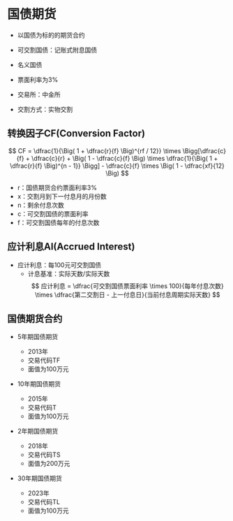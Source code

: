 # 国债期货

- 以国债为标的的期货合约

- 可交割国债：记账式附息国债
- 名义国债
- 票面利率为3%
- 交易所：中金所
- 交割方式：实物交割
## 转换因子CF(Conversion Factor)
$$
CF = \dfrac{1}{\Big( 1 + \dfrac{r}{f} \Big)^{rf / 12}} \times \Bigg[\dfrac{c}{f} + \dfrac{c}{r} + \Big( 1 - \dfrac{c}{f} \Big) \times \dfrac{1}{\Big( 1 + \dfrac{r}{f} \Big)^{n - 1}} \Bigg] - \dfrac{c}{f} \times \Big( 1 - \dfrac{xf}{12} \Big)
$$

- r：国债期货合约票面利率3%
- x：交割月到下一付息月的月份数
- n：剩余付息次数
- c：可交割国债的票面利率
- f：可交割国债每年的付息次数

## 应计利息AI(Accrued Interest)


- 应计利息：每100元可交割国债
    - 计息基准：实际天数/实际天数
$$
应计利息 = \dfrac{可交割国债票面利率 \times 100}{每年付息次数} \times \dfrac{第二交割日 - 上一付息日}{当前付息周期实际天数}
$$



## 国债期货合约
- 5年期国债期货
    - 2013年
    - 交易代码TF
    - 面值为100万元

- 10年期国债期货
    - 2015年
    - 交易代码T
    - 面值为100万元

- 2年期国债期货
    - 2018年
    - 交易代码TS
    - 面值为200万元

- 30年期国债期货
    - 2023年
    - 交易代码TL
    - 面值为100万元

